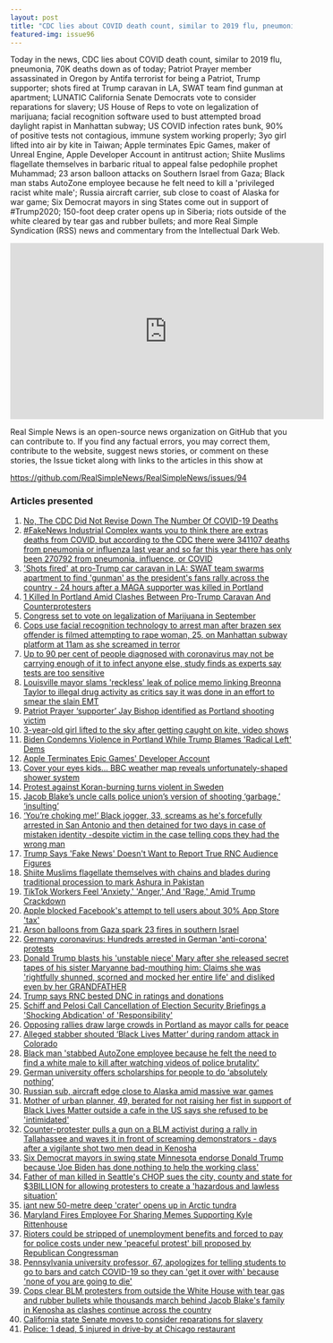 ```yaml
---
layout: post
title: "CDC lies about COVID death count, similar to 2019 flu, pneumonia; Patriot Prayer member assassinated."
featured-img: issue96
---
```


Today in the news, CDC lies about COVID death count, similar to 2019 flu, pneumonia, 70K deaths down as of today; Patriot Prayer member assassinated in Oregon by Antifa terrorist for being a Patriot, Trump supporter; shots fired at Trump caravan in LA, SWAT team find gunman at apartment; LUNATIC California Senate Democrats vote to consider reparations for slavery; US House of Reps to vote on legalization of marijuana; facial recognition software used to bust attempted broad daylight rapist in Manhattan subway; US COVID infection rates bunk, 90% of positive tests not contagious, immune system working properly; 3yo girl lifted into air by kite in Taiwan; Apple terminates Epic Games, maker of Unreal Engine, Apple Developer Account in antitrust action; Shiite Muslims flagellate themselves in barbaric ritual to appeal false pedophile prophet Muhammad; 23 arson balloon attacks on Southern Israel from Gaza; Black man stabs AutoZone employee because he felt need to kill a 'privileged racist white male'; Russia aircraft carrier, sub close to coast of Alaska for war game; Six Democrat mayors in sing States come out in support of #Trump2020; 150-foot deep crater opens up in Siberia; riots outside of the white cleared by tear gas and rubber bullets; and more Real Simple Syndication (RSS) news and commentary from the Intellectual Dark Web.

<iframe width="560" height="315" src="https://www.youtube.com/embed/YO4-LBdT4kk" frameborder="0" allow="accelerometer; autoplay; encrypted-media; gyroscope; picture-in-picture" allowfullscreen></iframe>

Real Simple News is an open-source news organization on GitHub that you can contribute to. If you find any factual errors, you may correct them, contribute to the website, suggest news stories, or comment on these stories, the Issue ticket along with links to the articles in this show at 

<https://github.com/RealSimpleNews/RealSimpleNews/issues/94>

### Articles presented

1. [No, The CDC Did Not Revise Down The Number Of COVID-19 Deaths](https://www.buzzfeednews.com/article/briannasacks/coronavirus-death-toll-cdc-misinformation)
1. [#FakeNews Industrial Complex wants you to think there are extras deaths from COVID, but according to the CDC there were 341107 deaths from pneumonia or influenza last year and so far this year there has only been 270792 from pneumonia, influence, or COVID](https://twitter.com/RSSCommentary/status/1300234962654781440)
1. ['Shots fired' at pro-Trump car caravan in LA: SWAT team swarms apartment to find 'gunman' as the president's fans rally across the country - 24 hours after a MAGA supporter was killed in Portland](https://www.dailymail.co.uk/news/article-8680077/SWAT-swarms-LA-apartment-shots-fired-Trump-car-caravan.html?ns_mchannel=rss&ns_campaign=1490&ito=1490)
1. [1 Killed In Portland Amid Clashes Between Pro-Trump Caravan And Counterprotesters](https://www.npr.org/sections/live-updates-protests-for-racial-justice/2020/08/30/907699226/1-killed-in-portland-amid-clashes-between-pro-trump-caravan-and-counterprotester?utm_medium=RSS&utm_campaign=news)
1. [Congress set to vote on legalization of Marijuana in September](https://nypost.com/2020/08/30/congress-set-to-vote-on-legalization-of-marijuana-in-september/)
1. [Cops use facial recognition technology to arrest man after brazen sex offender is filmed attempting to rape woman, 25, on Manhattan subway platform at 11am as she screamed in terror](https://www.dailymail.co.uk/news/article-8678899/Man-caught-camera-attempting-rape-woman-25-NYC-subway-platform.html?ns_mchannel=rss&ns_campaign=1490&ito=1490)
1. [Up to 90 per cent of people diagnosed with coronavirus may not be carrying enough of it to infect anyone else, study finds as experts say tests are too sensitive](https://www.dailymail.co.uk/news/article-8679307/Experts-say-USs-coronavirus-positivity-rate-high-tests-sensitive.html?ns_mchannel=rss&ns_campaign=1490&ito=1490)
1. [Louisville mayor slams 'reckless' leak of police memo linking Breonna Taylor to illegal drug activity as critics say it was done in an effort to smear the slain EMT](https://www.dailymail.co.uk/news/article-8679501/Louisville-mayor-joins-outrage-reckless-leak-police-memo-Breonna-Taylor.html?ns_mchannel=rss&ns_campaign=1490&ito=1490)
1. [Patriot Prayer ‘supporter’ Jay Bishop identified as Portland shooting victim](https://nypost.com/2020/08/30/patriot-prayer-supporter-identified-as-portland-shooting-victim/)
1. [3-year-old girl lifted to the sky after getting caught on kite, video shows](https://nypost.com/2020/08/30/3-year-old-girl-gets-lifted-to-sky-after-getting-caught-on-kite/)
1. [Biden Condemns Violence in Portland While Trump Blames 'Radical Left' Dems](https://www.newsweek.com/biden-condemns-violence-portland-while-trump-blames-radical-left-dems-1528638)
1. [Apple Terminates Epic Games' Developer Account](https://www.macrumors.com/2020/08/28/apple-terminates-epic-games-developer-account/)
1. [Cover your eyes kids... BBC weather map reveals unfortunately-shaped shower system](https://www.dailymail.co.uk/news/article-8676585/Cover-eyes-kids-BBC-weather-map-reveals-unfortunately-shaped-shower-system.html?ns_mchannel=rss&ns_campaign=1490&ito=1490)
1. [Protest against Koran-burning turns violent in Sweden](https://www.bbc.com/news/world-europe-53959492)
1. [Jacob Blake’s uncle calls police union’s version of shooting ‘garbage,’ ‘insulting’](https://nypost.com/2020/08/29/jacob-blakes-uncle-calls-police-unions-version-of-shooting-garbage-insulting/)
1. [‘You’re choking me!’ Black jogger, 33, screams as he's forcefully arrested in San Antonio and then detained for two days in case of mistaken identity -despite victim in the case telling cops they had the wrong man](https://www.dailymail.co.uk/news/article-8676759/Man-33-arrested-jogging-black-San-Antonio.html?ns_mchannel=rss&ns_campaign=1490&ito=1490)
1. [Trump Says 'Fake News' Doesn't Want to Report True RNC Audience Figures](https://www.newsweek.com/donald-trump-republican-convention-democrats-1528537)
1. [Shiite Muslims flagellate themselves with chains and blades during traditional procession to mark Ashura in Pakistan](https://www.dailymail.co.uk/news/article-8676877/Bloody-scenes-Muslims-flagellate-chains-blades-procession-Peshawar.html?ns_mchannel=rss&ns_campaign=1490&ito=1490)
1. [TikTok Workers Feel 'Anxiety,' 'Anger,' And 'Rage,' Amid Trump Crackdown](https://www.npr.org/2020/08/29/907316522/tiktok-workers-feel-anxiety-anger-and-rage-amid-trump-crackdown?utm_medium=RSS&utm_campaign=news)
1. [Apple blocked Facebook's attempt to tell users about 30% App Store 'tax'](https://www.cnet.com/news/apple-blocked-facebooks-attempt-to-tell-users-about-30-app-store-tax/)
1. [Arson balloons from Gaza spark 23 fires in southern Israel](https://www.timesofisrael.com/arson-balloons-from-gaza-spark-23-fires-in-southern-israel/)
1. [Germany coronavirus: Hundreds arrested in German 'anti-corona' protests](https://www.bbc.com/news/world-europe-53959552)
1. [Donald Trump blasts his 'unstable niece' Mary after she released secret tapes of his sister Maryanne bad-mouthing him: Claims she was 'rightfully shunned, scorned and mocked her entire life' and disliked even by her GRANDFATHER](https://www.dailymail.co.uk/news/article-8677175/Donald-Trump-blasts-niece-Mary-released-secret-tapes.html?ns_mchannel=rss&ns_campaign=1490&ito=1490)
1. [Trump says RNC bested DNC in ratings and donations](https://nypost.com/2020/08/29/trump-says-rnc-bested-dnc-in-ratings-and-donations/)
1. [Schiff and Pelosi Call Cancellation of Election Security Briefings a 'Shocking Abdication' of 'Responsibility'](https://www.newsweek.com/schiff-pelosi-call-cancellation-election-security-briefings-shocking-abdication-1528568)
1. [Opposing rallies draw large crowds in Portland as mayor calls for peace](https://nypost.com/2020/08/29/portland-protesters-light-fires-at-police-union-building/)
1. [Alleged stabber shouted ‘Black Lives Matter’ during random attack in Colorado](https://nypost.com/2020/08/29/alleged-stabber-shouted-black-lives-matter-during-colorado-attack/)
1. [Black man 'stabbed AutoZone employee because he felt the need to find a white male to kill after watching videos of police brutality'](https://www.dailymail.co.uk/news/article-8677723/Black-man-stabbed-AutoZone-employee-felt-need-white-male-kill.html?ns_mchannel=rss&ns_campaign=1490&ito=1490)
1. [German university offers scholarships for people to do ‘absolutely nothing’](https://nypost.com/2020/08/29/german-university-offers-scholarships-to-do-absolutely-nothing/)
1. [Russian sub, aircraft edge close to Alaska amid massive war games](https://nypost.com/2020/08/29/russian-sub-aircraft-edge-close-to-alaska-amid-war-games/)
1. [Mother of urban planner, 49, berated for not raising her fist in support of Black Lives Matter outside a cafe in the US says she refused to be 'intimidated'](https://www.dailymail.co.uk/news/article-8677939/Mother-says-daughter-right-not-raise-fist-Black-Lives-Matter.html?ns_mchannel=rss&ns_campaign=1490&ito=1490)
1. [Counter-protester pulls a gun on a BLM activist during a rally in Tallahassee and waves it in front of screaming demonstrators - days after a vigilante shot two men dead in Kenosha](https://www.dailymail.co.uk/news/article-8677859/Counter-protester-pulls-gun-Black-Lives-Matter-activist-Tallahassee.html?ns_mchannel=rss&ns_campaign=1490&ito=1490)
1. [Six Democrat mayors in swing state Minnesota endorse Donald Trump because 'Joe Biden has done nothing to help the working class'](https://www.dailymail.co.uk/news/article-8677841/6-Minnesota-Democrat-mayors-endorse-Trump-Joe-Biden-did-help-working-class.html?ns_mchannel=rss&ns_campaign=1490&ito=1490)
1. [Father of man killed in Seattle's CHOP sues the city, county and state for $3BILLION for allowing protesters to create a 'hazardous and lawless situation'](https://www.dailymail.co.uk/news/article-8677897/Father-man-killed-Seattles-CHOP-sues-city-3BILLION.html?ns_mchannel=rss&ns_campaign=1490&ito=1490)
1. [iant new 50-metre deep 'crater' opens up in Arctic tundra](http://siberiantimes.com/other/others/news/giant-new-50-metre-deep-crater-opens-up-in-arctic-tundra/)
1. [Maryland Fires Employee For Sharing Memes Supporting Kyle Rittenhouse](https://www.newsweek.com/maryland-fires-employee-sharing-memes-supporting-kyle-rittenhouse-1528583)
1. [Rioters could be stripped of unemployment benefits and forced to pay for police costs under new 'peaceful protest' bill proposed by Republican Congressman](https://www.dailymail.co.uk/news/article-8678041/Rioters-stripped-unemployment-benefits-new-peaceful-protest-bill.html?ns_mchannel=rss&ns_campaign=1490&ito=1490)
1. [Pennsylvania university professor, 67, apologizes for telling students to go to bars and catch COVID-19 so they can 'get it over with' because 'none of you are going to die'](https://www.dailymail.co.uk/news/article-8678153/Professor-apologizes-telling-students-bars-catch-COVID-19-with.html?ns_mchannel=rss&ns_campaign=1490&ito=1490)
1. [Cops clear BLM protesters from outside the White House with tear gas and rubber bullets while thousands march behind Jacob Blake's family in Kenosha as clashes continue across the country](https://www.dailymail.co.uk/news/article-8678051/Kenosha-protests.html?ns_mchannel=rss&ns_campaign=1490&ito=1490)
1. [California state Senate moves to consider reparations for slavery](https://nypost.com/2020/08/29/california-state-senate-to-consider-reparations-for-slavery/)
1. [Police: 1 dead, 5 injured in drive-by at Chicago restaurant](https://abcnews.go.com/US/wireStory/police-dead-injured-drive-chicago-restaurant-72715662)